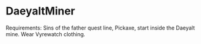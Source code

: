 # DaeyaltMiner
Requirements: Sins of the father quest line, Pickaxe, start inside the Daeyalt mine. Wear Vyrewatch clothing.

